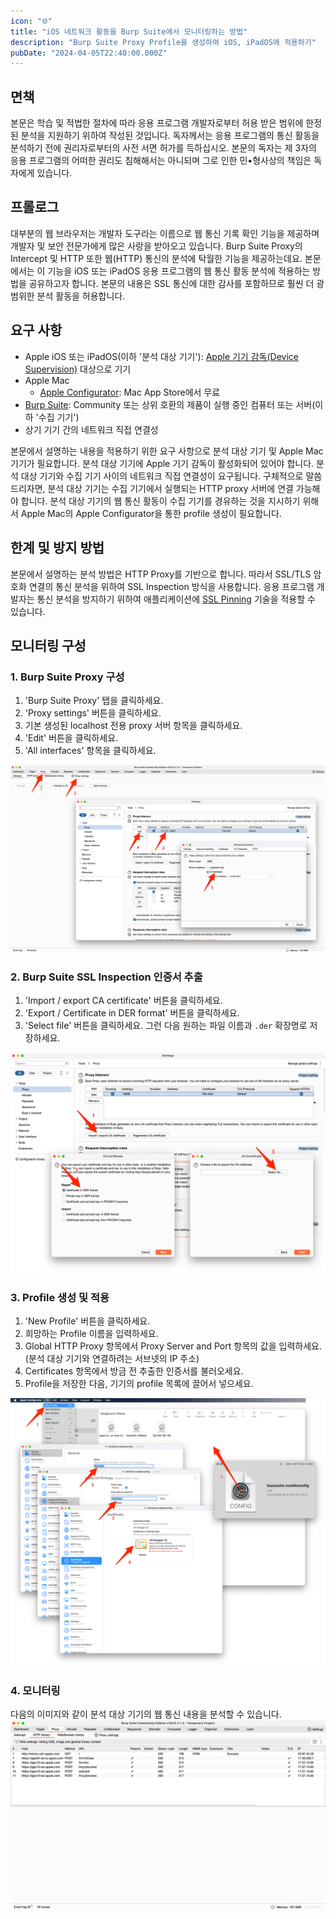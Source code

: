 ```yaml
---
icon: "🌐"
title: "iOS 네트워크 활동을 Burp Suite에서 모니터링하는 방법"
description: "Burp Suite Proxy Profile을 생성하여 iOS, iPadOS에 적용하기"
pubDate: "2024-04-05T22:40:00.000Z"
---
```


## 면책
본문은 학습 및 적법한 절차에 따라 응용 프로그램 개발자로부터 허용 받은 범위에 한정된 분석을 지원하기 위하여 작성된 것입니다. 
독자께서는 응용 프로그램의 통신 활동을 분석하기 전에 권리자로부터의 사전 서면 허가를 득하십시오. 
본문의 독자는 제 3자의 응용 프로그램의 어떠한 권리도 침해해서는 아니되며 그로 인한 민•형사상의 책임은 독자에게 있습니다.

## 프롤로그
대부분의 웹 브라우저는 개발자 도구라는 이름으로 웹 통신 기록 확인 기능을 제공하며 개발자 및 보안 전문가에게 많은 사랑을 받아오고 있습니다. 
Burp Suite Proxy의 Intercept 및 HTTP 또한 웹(HTTP) 통신의 분석에 탁월한 기능을 제공하는데요. 
본문에서는 이 기능을 iOS 또는 iPadOS 응용 프로그램의 웹 통신 활동 분석에 적용하는 방법을 공유하고자 합니다. 
본문의 내용은 SSL 통신에 대한 감사를 포함하므로 훨씬 더 광범위한 분석 활동을 허용합니다.

## 요구 사항
* Apple iOS 또는 iPadOS(이하 '분석 대상 기기'): [Apple 기기 감독(Device Supervision)](https://support.apple.com/ko-kr/guide/deployment/dep1d89f0bff/web) 대상으로 기기
* Apple Mac
    * [Apple Configurator](https://apps.apple.com/kr/app/apple-configurator/id1037126344?l=en-GB&mt=12): Mac App Store에서 무료
* [Burp Suite](https://portswigger.net/burp): Community 또는 상위 호환의 제품이 실행 중인 컴퓨터 또는 서버(이하 '수집 기기')
* 상기 기기 간의 네트워크 직접 연결성
  
본문에서 설명하는 내용을 적용하기 위한 요구 사항으로 분석 대상 기기 및 Apple Mac 기기가 필요합니다. 분석 대상 기기에 Apple 기기 감독이 활성화되어 있어야 합니다. 
분석 대상 기기와 수집 기기 사이의 네트워크 직접 연결성이 요구됩니다. 구체적으로 말씀드리자면, 분석 대상 기기는 수집 기기에서 실행되는 HTTP proxy 서버에 연결 가능해야 합니다. 
분석 대상 기기의 웹 통신 활동이 수집 기기를 경유하는 것을 지시하기 위해서 Apple Mac의 Apple Configurator을 통한 profile 생성이 필요합니다.

## 한계 및 방지 방법
본문에서 설명하는 분석 방법은 HTTP Proxy를 기반으로 합니다. 따라서 SSL/TLS 암호화 연결의 통신 분석을 위하여 SSL Inspection 방식을 사용합니다. 
응용 프로그램 개발자는 통신 분석을 방지하기 위하여 애플리케이션에 [SSL Pinning](https://owasp.org/www-community/controls/Certificate_and_Public_Key_Pinning) 기술을 적용할 수 있습니다. 


## 모니터링 구성
### 1. Burp Suite Proxy 구성
1. 'Burp Suite Proxy' 탭을 클릭하세요.
2. 'Proxy settings' 버튼을 클릭하세요.
3. 기본 생성된 localhost 전용 proxy 서버 항목을 클릭하세요.
4. 'Edit' 버튼을 클릭하세요.
5. 'All interfaces' 항목을 클릭하세요.

![Configure Burp Suite Proxy](burpsuite0.png)

### 2. Burp Suite SSL Inspection 인증서 추출
1. 'Import / export CA certificate' 버튼을 클릭하세요.
2. 'Export / Certificate in DER format' 버튼을 클릭하세요.
3. 'Select file' 버튼을 클릭하세요. 그런 다음 원하는 파일 이름과 `.der` 확장명로 저장하세요.

![Export Burp Suite CA certificate for SSL/TLS inspection](burpsuite1.png)

### 3. Profile 생성 및 적용
1. 'New Profile' 버튼을 클릭하세요.
2. 희망하는 Profile 이름을 입력하세요.
3. Global HTTP Proxy 항목에서 Proxy Server and Port 항목의 값을 입력하세요.(분석 대상 기기와 연결하려는 서브넷의 IP 주소)
4. Certificates 항목에서 방금 전 추출한 인증서를 불러오세요.
5. Profile을 저장한 다음, 기기의 profile 목록에 끌어서 넣으세요.

![Create and apply profile for iOS/iPadOS devices](burpsuite2.png)

### 4. 모니터링
다음의 이미지와 같이 분석 대상 기기의 웹 통신 내용을 분석할 수 있습니다.
![Monitor interface traffic from devices](burpsuite3.png)
